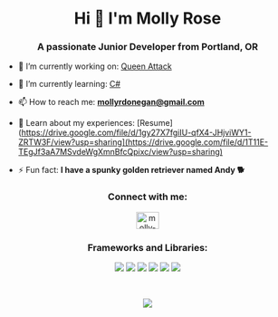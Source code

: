 <h1 align="center">Hi 👋 I'm Molly Rose</h1>
<h3 align="center">A passionate Junior Developer from Portland, OR</h3>

- 🔭 I’m currently working on: [Queen Attack](https://github.com/mdonegan91/QueenAttack)

- 🌱 I’m currently learning: [C#](https://github.com/mdonegan91/ScrabbleScorer)

- 📫 How to reach me: **mollyrdonegan@gmail.com**

- 📄 Learn about my experiences: [Resume](https://drive.google.com/file/d/1gy27X7fgiIU-qfX4-JHjviWY1-ZRTW3F/view?usp=sharing](https://drive.google.com/file/d/1T11E-TEgJf3aA7MSvdeWgXmnBfcQpixc/view?usp=sharing)

- ⚡ Fun fact: **I have a spunky golden retriever named Andy 🐕**

<h3 align="center">Connect with me:</h3>
<p align="center">
<a href="https://linkedin.com/in/molly-rose-donegan" target="blank"><img align="center" src="https://raw.githubusercontent.com/rahuldkjain/github-profile-readme-generator/master/src/images/icons/Social/linked-in-alt.svg" alt="molly-rose-donegan" height="30" width="40" /></a>
</p>

<h3 align="center">Frameworks and Libraries:</h3>
<p align="center">
  <img src="https://img.shields.io/badge/Node.js-339933?style=for-the-badge&logo=nodedotjs&logoColor=white" />
  <img src="https://img.shields.io/badge/.NET-512BD4?style=for-the-badge&logo=dotnet&logoColor=white" />
  <img src="https://img.shields.io/badge/React-20232A?style=for-the-badge&logo=react&logoColor=61DAFB" />
  <img src="https://img.shields.io/badge/Bootstrap-563D7C?style=for-the-badge&logo=bootstrap&logoColor=white" />
  <img src="https://img.shields.io/badge/Tailwind_CSS-38B2AC?style=for-the-badge&logo=tailwind-css&logoColor=white" />
  <img src="https://img.shields.io/badge/jQuery-0769AD?style=for-the-badge&logo=jquery&logoColor=white" />
</p>

<br>

<p align="center">
<a href="https://github.com/mdonegan91">
  <img align="center" src="https://github-readme-stats.vercel.app/api?username=mdonegan91&show_icons=true&bg_color=30,cc2b5e,753a88&title_color=fff&text_color=fff&icon_color=dfcfff&count_private=true&hide_title=true" />
</a>

